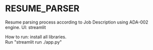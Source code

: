 # RESUME_PARSER
Resume parsing process according to Job Description using ADA-002 engine.
UI: streamlit

How to run:
install all libraries. <br/>
Run "streamlit run ./app.py"

